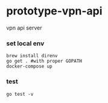 # prototype-vpn-api
vpn api server

### set local env

```
brew install direnv
go get . #with proper GOPATH
docker-compose up
```

### test
```
go test -v
```
